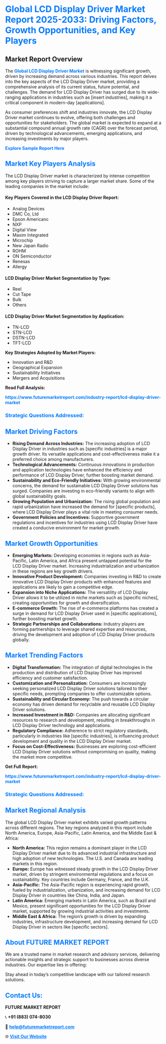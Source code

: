 <h1 style="color: #007BFF;">Global LCD Display Driver Market Report 2025-2033: Driving Factors, Growth Opportunities, and Key Players</h1>

<section id="overview">
<h2>Market Report Overview</h2>
<p>The <a href="https://www.futuremarketreport.com/industry-report/lcd-display-driver-market" style="color: #007BFF; text-decoration: none;"><strong>Global LCD Display Driver Market</strong></a> is witnessing significant growth, driven by increasing demand across various industries. This report delves into the key aspects of the LCD Display Driver market, providing a comprehensive analysis of its current status, future potential, and challenges. The demand for LCD Display Driver has surged due to its wide-ranging applications in industries such as [insert industries], making it a critical component in modern-day [applications].</p>
<p>As consumer preferences shift and industries innovate, the LCD Display Driver market continues to evolve, offering both challenges and opportunities for stakeholders. The global market is expected to expand at a substantial compound annual growth rate (CAGR) over the forecast period, driven by technological advancements, emerging applications, and increasing investments by major players.</p>
</section>

<section id="overview">
<p><a href="https://www.futuremarketreport.com/request-sample/reportId=61005" style="color: #007BFF; text-decoration: none;"><strong>Explore Sample Report Here</strong></a></p>
</section>

<section id="key-players">
<h2 style="color: #007BFF;">Market Key Players Analysis</h2>
<p>The LCD Display Driver market is characterized by intense competition among key players striving to capture a larger market share. Some of the leading companies in the market include:</p>
<h4>Key Players Covered in the LCD Display Driver Report:</h4>
<ul><li>Analog Devices</li><li>DMC Co, Ltd</li><li>Epson Americanc</li><li>NXP</li><li>Digital View</li><li>Maxim Integrated</li><li>Microchip</li><li>New Japan Radio</li><li>ROHM</li><li>ON Semiconductor</li><li>Renesas</li><li>Allergy</li></ul>
<h4>LCD Display Driver Market Segmentation by Type:</h4>
<ul><li>Reel</li><li>Cut Tape</li><li>Bulk</li><li>Others</li></ul>

<h4>LCD Display Driver Market Segmentation by Application:</h4>
<ul><li>TN-LCD</li><li>STN-LCD</li><li>DSTN-LCD</li><li>TFT-LCD</li></ul>
<p><strong>Key Strategies Adopted by Market Players:</strong></p>
<ul>
<li>Innovation and R&D</li>
<li>Geographical Expansion</li>
<li>Sustainability Initiatives</li>
<li>Mergers and Acquisitions</li>
</ul>
</section>

<section>
<p><strong>Read Full Analysis: </strong></p><a href="https://www.futuremarketreport.com/industry-report/lcd-display-driver-market" style="color: #007BFF; text-decoration: none;"><strong>https://www.futuremarketreport.com/industry-report/lcd-display-driver-market</strong></a>
<h3 style="color: #007BFF;">Strategic Questions Addressed:</h3>
</section>

<section id="driving-factors">
<h2 style="color: #007BFF;">Market Driving Factors</h2>
<ul>
<li><strong>Rising Demand Across Industries:</strong> The increasing adoption of LCD Display Driver in industries such as [specific industries] is a major growth driver. Its versatile applications and cost-effectiveness make it a preferred choice among manufacturers.</li>
<li><strong>Technological Advancements:</strong> Continuous innovations in production and application technologies have enhanced the efficiency and performance of LCD Display Driver, further boosting market demand.</li>
<li><strong>Sustainability and Eco-Friendly Initiatives:</strong> With growing environmental concerns, the demand for sustainable LCD Display Driver solutions has surged. Companies are investing in eco-friendly variants to align with global sustainability goals.</li>
<li><strong>Growing Population and Urbanization:</strong> The rising global population and rapid urbanization have increased the demand for [specific products], where LCD Display Driver plays a vital role in meeting consumer needs.</li>
<li><strong>Government Policies and Incentives:</strong> Supportive government regulations and incentives for industries using LCD Display Driver have created a conducive environment for market growth.</li>
</ul>
</section>

<section id="growth-opportunities">
<h2 style="color: #007BFF;">Market Growth Opportunities</h2>
<ul>
<li><strong>Emerging Markets:</strong> Developing economies in regions such as Asia-Pacific, Latin America, and Africa present untapped potential for the LCD Display Driver market. Increasing industrialization and urbanization in these regions are key growth drivers.</li>
<li><strong>Innovative Product Development:</strong> Companies investing in R&D to create innovative LCD Display Driver products with enhanced features and applications are likely to gain a competitive edge.</li>
<li><strong>Expansion into Niche Applications:</strong> The versatility of LCD Display Driver allows it to be utilized in niche markets such as [specific niches], creating opportunities for growth and diversification.</li>
<li><strong>E-commerce Growth:</strong> The rise of e-commerce platforms has created a surge in demand for LCD Display Driver used in [specific applications], further boosting market growth.</li>
<li><strong>Strategic Partnerships and Collaborations:</strong> Industry players are forming partnerships to leverage shared expertise and resources, driving the development and adoption of LCD Display Driver products globally.</li>
</ul>
</section>

<section id="trending-factors">
<h2 style="color: #007BFF;">Market Trending Factors</h2>
<ul>
<li><strong>Digital Transformation:</strong> The integration of digital technologies in the production and distribution of LCD Display Driver has improved efficiency and customer satisfaction.</li>
<li><strong>Customization and Personalization:</strong> Consumers are increasingly seeking personalized LCD Display Driver solutions tailored to their specific needs, prompting companies to offer customizable options.</li>
<li><strong>Sustainability and Circular Economy:</strong> The push towards a circular economy has driven demand for recyclable and reusable LCD Display Driver solutions.</li>
<li><strong>Increased Investment in R&D:</strong> Companies are allocating significant resources to research and development, resulting in breakthroughs in LCD Display Driver technology and applications.</li>
<li><strong>Regulatory Compliance:</strong> Adherence to strict regulatory standards, particularly in industries like [specific industries], is influencing product development and quality in the LCD Display Driver market.</li>
<li><strong>Focus on Cost-Effectiveness:</strong> Businesses are exploring cost-efficient LCD Display Driver solutions without compromising on quality, making the market more competitive.</li>
</ul>
</section>

<section>
<p><strong>Get Full Report: </strong></p><a href="https://www.futuremarketreport.com/industry-report/lcd-display-driver-market" style="color: #007BFF; text-decoration: none;"><strong>https://www.futuremarketreport.com/industry-report/lcd-display-driver-market</strong></a>
<h3 style="color: #007BFF;">Strategic Questions Addressed:</h3>
</section>


<section id="regional-analysis">
<h2 style="color: #007BFF;">Market Regional Analysis</h2>
<p>The global LCD Display Driver market exhibits varied growth patterns across different regions. The key regions analyzed in this report include North America, Europe, Asia-Pacific, Latin America, and the Middle East & Africa:</p>
<ul>
<li><strong>North America:</strong> This region remains a dominant player in the LCD Display Driver market due to its advanced industrial infrastructure and high adoption of new technologies. The U.S. and Canada are leading markets in this region.</li>
<li><strong>Europe:</strong> Europe has witnessed steady growth in the LCD Display Driver market, driven by stringent environmental regulations and a focus on sustainability. Key countries include Germany, France, and the U.K.</li>
<li><strong>Asia-Pacific:</strong> The Asia-Pacific region is experiencing rapid growth, fueled by industrialization, urbanization, and increasing demand for LCD Display Driver in countries like China, India, and Japan.</li>
<li><strong>Latin America:</strong> Emerging markets in Latin America, such as Brazil and Mexico, present significant opportunities for the LCD Display Driver market, supported by growing industrial activities and investments.</li>
<li><strong>Middle East & Africa:</strong> The region’s growth is driven by expanding industries, infrastructure development, and increasing demand for LCD Display Driver in sectors like [specific sectors].</li>
</ul>
</section>

<footer>
<h2 style="color: #007BFF;">About FUTURE MARKET REPORT</h2>
<p>We are a trusted name in market research and advisory services, delivering actionable insights and strategic support to businesses across diverse industries. Our expertise lies in offering:</p>

<p>Stay ahead in today’s competitive landscape with our tailored research solutions.</p>

<h2 style="color: #007BFF;">Contact Us:</h2>
<p><strong>FUTURE MARKET REPORT</strong></p>
<p>📞 <strong>+91 (883) 074-8030</strong></p>
<p>📧 <strong><a href="mailto:help@futuremarketreport.com" style="color: #007BFF;">help@futuremarketreport.com</a></strong></p>
<p>🌐 <strong><a href="https://www.futuremarketreport.com/" style="color: #007BFF;">Visit Our Website</a></strong></p>
</footer>